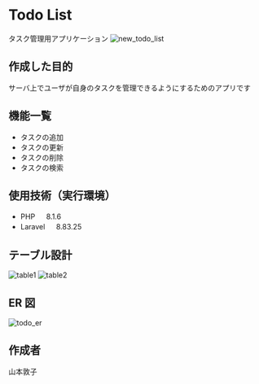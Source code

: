 # Todo List

タスク管理用アプリケーション
![new_todo_list](https://user-images.githubusercontent.com/112733879/201497573-ff89a85e-dffd-4b43-82c3-9764c489b55d.png)

## 作成した目的

サーバ上でユーザが自身のタスクを管理できるようにするためのアプリです

## 機能一覧

-   タスクの追加
-   タスクの更新
-   タスクの削除
-   タスクの検索

## 使用技術（実行環境）

-   PHP 　 8.1.6
-   Laravel 　 8.83.25

## テーブル設計

![table1](https://user-images.githubusercontent.com/112733879/201497624-48ba996f-33c8-4b64-a8f6-609160d3bc21.png)
![table2](https://user-images.githubusercontent.com/112733879/201497629-4c98e013-e2b5-4a5d-babb-2bca0070d157.png)

## ER 図

![todo_er](https://user-images.githubusercontent.com/112733879/201497647-36bdbe5a-1d2a-4b32-8826-c930b450dd93.png)

## 作成者

山本敦子
